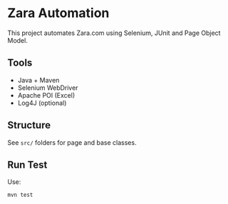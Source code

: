 # Zara Automation

This project automates Zara.com using Selenium, JUnit and Page Object Model.

## Tools
- Java + Maven
- Selenium WebDriver
- Apache POI (Excel)
- Log4J (optional)

## Structure
See `src/` folders for page and base classes.

## Run Test
Use:
```
mvn test
```